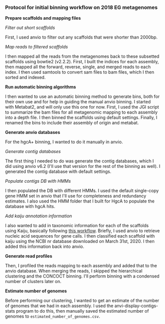 ### Protocol for initial binning workflow on 2018 EG metagenomes

**Prepare scaffolds and mapping files**

*Filter out short scaffolds*

First, I used anvio to filter out any scaffolds that were shorter than 2000bp.

*Map reads to filtered scaffolds*

I then mapped all the reads from the metagenomes back to these subsetted scaffolds using bowtie2 (v2.2.2).
First, I built the indices for each assembly, then mapped all the forward, reverse, single, and merged reads to each index.
I then used samtools to convert sam files to bam files, which I then sorted and indexed.

**Run automatic binning algorithms**

I then wanted to use an automatic binning method to generate bins, both for their own use and for help in guiding the manual anvio binning.
I started with Metabat2, and will only use this one for now.
First, I used the JGI script to summarize the bam files for all metagenomic mapping to each assembly into a depth file.
I then binned the scaffolds using default settings.
Finally, I renamed the bins to include their assembly of origin and metabat.

**Generate anvio databases**

For the hgcA+ binning, I wanted to do it manually in anvio.

*Generate contig databases*

The first thing I needed to do was generate the contig databases, which I did using anvio v6.2 (I'll use that version for the rest of the binning as well).
I generated the contig database with default settings.

*Populate contigs DB with HMMs*

I then populated the DB with different HMMs.
I used the default single-copy gene HMM set in anvio that I'll use for completeness and redundancy estimates.
I also used the HMM folder that I built for HgcA to populate the database with hgcA hits.

*Add kaiju annotation information*

I also wanted to add in taxonomic information for each of the scaffolds using Kaiju, basically following [this workflow](http://merenlab.org/2016/06/18/importing-taxonomy/#kaiju).
Briefly, I used anvio to retrieve nucleic acid sequences for gene calls.
I then classified each scaffold with kaiju using the NCBI nr database downloaded on March 31st, 2020.
I then added this information back into anvio.

**Generate read profiles**

Then, I profiled the reads mapping to each assembly and added that to the anvio database.
When merging the reads, I skipped the hierarchical clustering and the CONCOCT binning.
I'll perform binning with a condensed number of clusters later on.

**Estimate number of genomes**

Before performing our clustering, I wanted to get an estimate of the number of genomes that we had in each assembly.
I used the anvi-display-contigs-stats program to do this, then manually saved the estimated number of genomes to `estimated_number_of_genomes.csv`.
